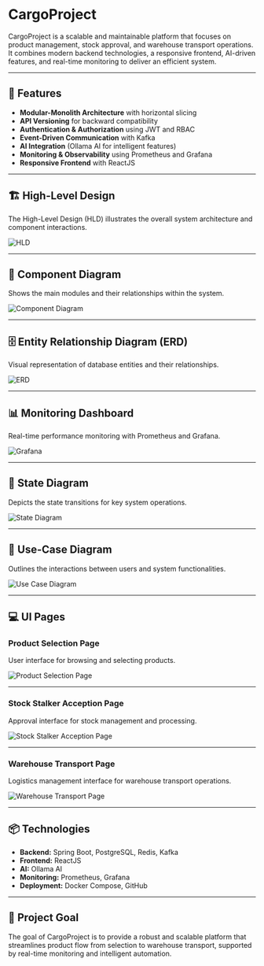 # CargoProject

CargoProject is a scalable and maintainable platform that focuses on product management, stock approval, and warehouse transport operations.  
It combines modern backend technologies, a responsive frontend, AI-driven features, and real-time monitoring to deliver an efficient system.  

---

## 🚀 Features
- **Modular-Monolith Architecture** with horizontal slicing  
- **API Versioning** for backward compatibility  
- **Authentication & Authorization** using JWT and RBAC  
- **Event-Driven Communication** with Kafka  
- **AI Integration** (Ollama AI for intelligent features)  
- **Monitoring & Observability** using Prometheus and Grafana  
- **Responsive Frontend** with ReactJS  

---

## 🏗️ High-Level Design
The High-Level Design (HLD) illustrates the overall system architecture and component interactions.  

![HLD](CargoProjectHLDArchitectImage.png)  

---

## 🧩 Component Diagram
Shows the main modules and their relationships within the system.  

![Component Diagram](component-diagram.png)  

---

## 🗄️ Entity Relationship Diagram (ERD)
Visual representation of database entities and their relationships.  

![ERD](erd-diagram.png)  

---

## 📊 Monitoring Dashboard
Real-time performance monitoring with Prometheus and Grafana.  

![Grafana](grafana-prometheus.png)  

---

## 🔄 State Diagram
Depicts the state transitions for key system operations.  

![State Diagram](state-diagram.png)  

---

## 📌 Use-Case Diagram
Outlines the interactions between users and system functionalities.  

![Use Case Diagram](use-case-diagram.png)  

---

## 💻 UI Pages

### Product Selection Page
User interface for browsing and selecting products.  

![Product Selection Page](product-selection-page.png)  

---

### Stock Stalker Acception Page
Approval interface for stock management and processing.  

![Stock Stalker Acception Page](stock-stalker-acception.png)  

---

### Warehouse Transport Page
Logistics management interface for warehouse transport operations.  

![Warehouse Transport Page](warehouse-transport-page.png)  

---

## 📦 Technologies
- **Backend:** Spring Boot, PostgreSQL, Redis, Kafka  
- **Frontend:** ReactJS  
- **AI:** Ollama AI  
- **Monitoring:** Prometheus, Grafana  
- **Deployment:** Docker Compose, GitHub  

---

## 📑 Project Goal
The goal of CargoProject is to provide a robust and scalable platform that streamlines product flow from selection to warehouse transport, supported by real-time monitoring and intelligent automation.  
